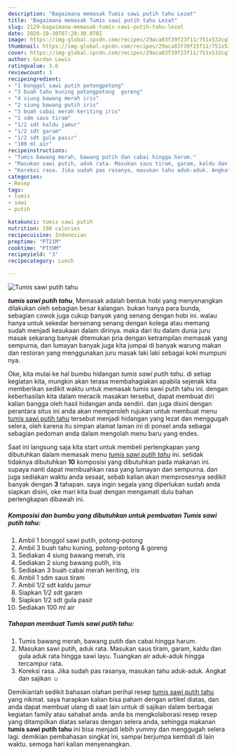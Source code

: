 ```yaml
---
description: "Bagaimana memasak Tumis sawi putih tahu Lezat"
title: "Bagaimana memasak Tumis sawi putih tahu Lezat"
slug: 2129-bagaimana-memasak-tumis-sawi-putih-tahu-lezat
date: 2020-10-30T07:20:30.070Z
image: https://img-global.cpcdn.com/recipes/29aca83f39f23f11/751x532cq70/tumis-sawi-putih-tahu-foto-resep-utama.jpg
thumbnail: https://img-global.cpcdn.com/recipes/29aca83f39f23f11/751x532cq70/tumis-sawi-putih-tahu-foto-resep-utama.jpg
cover: https://img-global.cpcdn.com/recipes/29aca83f39f23f11/751x532cq70/tumis-sawi-putih-tahu-foto-resep-utama.jpg
author: Gordon Lewis
ratingvalue: 3.6
reviewcount: 3
recipeingredient:
- "1 bonggol sawi putih potongpotong"
- "3 buah tahu kuning potongpotong  goreng"
- "4 siung bawang merah iris"
- "2 siung bawang putih iris"
- "3 buah cabai merah keriting iris"
- "1 sdm saus tiram"
- "1/2 sdt kaldu jamur"
- "1/2 sdt garam"
- "1/2 sdt gula pasir"
- "100 ml air"
recipeinstructions:
- "Tumis bawang merah, bawang putih dan cabai hingga harum."
- "Masukan sawi putih, aduk rata. Masukan saus tiram, garam, kaldu dan gula aduk rata hingga sawi layu. Tuangkan air aduk-aduk hingga tercampur rata."
- "Koreksi rasa. Jika sudah pas rasanya, masukan tahu aduk-aduk. Angkat dan sajikan ☺️"
categories:
- Resep
tags:
- tumis
- sawi
- putih

katakunci: tumis sawi putih 
nutrition: 198 calories
recipecuisine: Indonesian
preptime: "PT21M"
cooktime: "PT39M"
recipeyield: "3"
recipecategory: Lunch

---
```



![Tumis sawi putih tahu](https://img-global.cpcdn.com/recipes/29aca83f39f23f11/751x532cq70/tumis-sawi-putih-tahu-foto-resep-utama.jpg)

<b><i>tumis sawi putih tahu</i></b>, Memasak adalah bentuk hobi yang menyenangkan dilakukan oleh sebagian besar kalangan. bukan hanya para bunda, sebagian cowok juga cukup banyak yang senang dengan hobi ini. walau hanya untuk sekedar bersenang senang dengan kolega atau memang sudah menjadi kesukaan dalam dirinya. maka dari itu dalam dunia juru masak sekarang banyak ditemukan pria dengan ketrampilan memasak yang sempurna, dan lumayan banyak juga kita jumpai di banyak warung makan dan restoran yang menggunakan juru masak laki laki sebagai koki mumpuni nya.



Oke, kita mulai ke hal bumbu hidangan <i>tumis sawi putih tahu</i>. di setiap kegiatan kita, mungkin akan terasa membahagiakan apabila sejenak kita memberikan sedikit waktu untuk memasak tumis sawi putih tahu ini. dengan keberhasilan kita dalam meracik masakan tersebut, dapat membuat diri kalian bangga oleh hasil hidangan anda sendiri. dan juga disini dengan perantara situs ini anda akan memperoleh rujukan untuk membuat menu <u>tumis sawi putih tahu</u> tersebut menjadi hidangan yang lezat dan menggugah selera, oleh karena itu simpan alamat laman ini di ponsel anda sebagai sebagian pedoman anda dalam mengolah menu baru yang endes.


Saat ini langsung saja kita start untuk membeli perlengkapan yang dibutuhkan dalam memasak menu <u><i>tumis sawi putih tahu</i></u> ini. setidak tidaknya dibutuhkan <b>10</b> komposisi yang dibutuhkan pada makanan ini. supaya nanti dapat membuahkan rasa yang lumayan dan sempurna. dan juga sediakan waktu anda sesaat, sebab kalian akan memprosesnya sedikit banyak dengan <b>3</b> tahapan. saya ingin segala yang diperlukan sudah anda siapkan disini, oke mari kita buat dengan mengamati dulu bahan perlengkapan dibawah ini.

<!--inarticleads1-->

##### Komposisi dan bumbu yang dibutuhkan untuk pembuatan Tumis sawi putih tahu:

1. Ambil 1 bonggol sawi putih, potong-potong
1. Ambil 3 buah tahu kuning, potong-potong &amp; goreng
1. Sediakan 4 siung bawang merah, iris
1. Sediakan 2 siung bawang putih, iris
1. Sediakan 3 buah cabai merah keriting, iris
1. Ambil 1 sdm saus tiram
1. Ambil 1/2 sdt kaldu jamur
1. Siapkan 1/2 sdt garam
1. Siapkan 1/2 sdt gula pasir
1. Sediakan 100 ml air




<!--inarticleads2-->

##### Tahapan membuat Tumis sawi putih tahu:

1. Tumis bawang merah, bawang putih dan cabai hingga harum.
1. Masukan sawi putih, aduk rata. Masukan saus tiram, garam, kaldu dan gula aduk rata hingga sawi layu. Tuangkan air aduk-aduk hingga tercampur rata.
1. Koreksi rasa. Jika sudah pas rasanya, masukan tahu aduk-aduk. Angkat dan sajikan ☺️




Demikianlah sedikit bahasan olahan perihal resep <u>tumis sawi putih tahu</u> yang nikmat. saya harapkan kalian bisa paham dengan artikel diatas, dan anda dapat membuat ulang di saat lain untuk di sajikan dalam berbagai kegiatan family atau sahabat anda. anda bs mengkolaborasi resep resep yang ditampilkan diatas selaras dengan selera anda, sehingga makanan <b>tumis sawi putih tahu</b> ini bisa menjadi lebih yummy dan menggugah selera lagi. demikian pembahasan singkat ini, sampai berjumpa kembali di lain waktu. semoga hari kalian menyenangkan.
